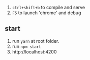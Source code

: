1. `ctrl+shift+b` to compile and serve
1. `F5` to launch 'chrome' and debug

## start
1. run `yarn` at root folder.
1. run `npm start`
1. http://localhost:4200